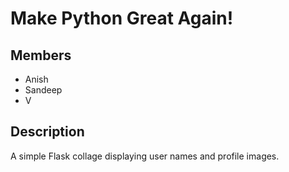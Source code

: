# Make Python Great Again! #

## Members ##
- Anish
- Sandeep
- V

## Description ##
A simple Flask collage displaying user names and profile images.